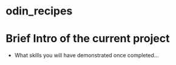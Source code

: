 # odin_recipes

# Brief Intro of the current project
- What skills you will have demonstrated once completed...